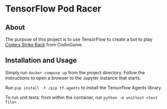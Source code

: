 # TensorFlow Pod Racer

## About

The purpose of this project is to use TensorFlow to create a bot to play
[Coders Strike Back](https://www.codingame.com/multiplayer/bot-programming/coders-strike-back)
from CodinGame.

## Installation and Usage

Simply run `docker-compose up` from the project directory. Follow the instructions to
open a browser to the Jupyter instance that starts.

Run `pip install -t /pip tf-agents` to install the Tensorflow Agents library.

To run unit tests: from within the container, run `python -m unittest <test file>`